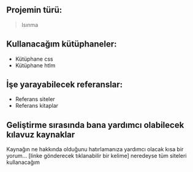 ## Projemin türü:
> Isınma

## Kullanacağım kütüphaneler:
- Kütüphane css
- Kütüphane htlm

## İşe yarayabilecek referanslar:
- Referans siteler
- Referans kitaplar

## Geliştirme sırasında bana yardımcı olabilecek kılavuz kaynaklar
Kaynağın ne hakkında olduğunu hatırlamanıza yardımcı olacak kısa bir yorum... [linke gönderecek tıklanabilir bir kelime] neredeyse tüm siteleri kullanacağım
